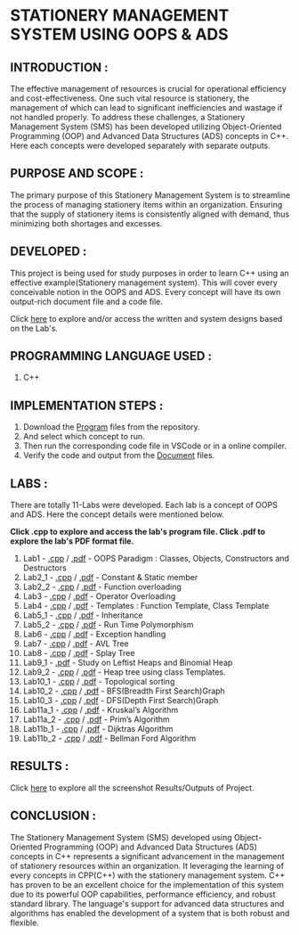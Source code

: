 # STATIONERY MANAGEMENT SYSTEM USING OOPS & ADS

## INTRODUCTION :
The effective management of resources is crucial for operational efficiency and cost-effectiveness. 
One such vital resource is stationery, the management of which can lead to significant inefficiencies and wastage if not handled properly. 
To address these challenges, a Stationery Management System (SMS) has been developed utilizing Object-Oriented Programming (OOP) and Advanced Data Structures (ADS) concepts in C++.
Here each concepts were developed separately with separate outputs.

## PURPOSE AND SCOPE :
The primary purpose of this Stationery Management System is to streamline the process of managing stationery items within an organization. 
Ensuring that the supply of stationery items is consistently aligned with demand, thus minimizing both shortages and excesses.

## DEVELOPED :
This project is being used for study purposes in order to learn C++ using an effective example(Stationery management system).
This will cover every conceivable notion in the OOPS and ADS.
Every concept will have its own output-rich document file and a code file.

Click [here](Written) to explore and/or access the written and system designs based on the Lab's.

## PROGRAMMING LANGUAGE USED :
1. C++

## IMPLEMENTATION STEPS :
1. Download the [Program](Program_files) files from the repository.
2. And select which concept to run.
3. Then run the corresponding code file in VSCode or in a online compiler.
4. Verify the code and output from the [Document](Document_files) files.

## LABS :
There are totally 11-Labs were developed.
Each lab is a concept of OOPS and ADS.
Here the concept details were mentioned below.

**Click .cpp to explore and access the lab's program file.
Click .pdf to explore the lab's PDF format file.**

1. Lab1 - [.cpp](Prograam_files/Lab1.cpp) / [.pdf](Document_files/Lab1.pdf) - OOPS Paradigm : Classes, Objects, Constructors and Destructors 
2. Lab2_1 - [.cpp](Prograam_files/Lab2_1.cpp) / [.pdf](Document_files/Lab2_1.pdf) - Constant & Static member 
3. Lab2_2 - [.cpp](Prograam_files/Lab2_2.cpp) / [.pdf](Document_files/Lab2_2.pdf) - Function overloading 
4. Lab3 - [.cpp](Prograam_files/Lab3.cpp) / [.pdf](Document_files/Lab3.pdf) - Operator Overloading 
5. Lab4 - [.cpp](Prograam_files/Lab4.cpp) / [.pdf](Document_files/Lab4.pdf) - Templates : Function Template, Class Template 
6. Lab5_1 - [.cpp](Prograam_files/Lab5_1.cpp) / [.pdf](Document_files/Lab5_1.pdf) - Inheritance
7. Lab5_2 - [.cpp](Prograam_files/Lab5_2.cpp) / [.pdf](Document_files/Lab5_2.pdf) - Run Time Polymorphism
8. Lab6 - [.cpp](Prograam_files/Lab6.cpp) / [.pdf](Document_files/Lab6.pdf) - Exception handling
9. Lab7 - [.cpp](Prograam_files/Lab7.cpp) / [.pdf](Document_files/Lab7.pdf) - AVL Tree
10. Lab8 - [.cpp](Prograam_files/Lab8.cpp) / [.pdf](Document_files/Lab8.pdf) - Splay Tree
11. Lab9_1 - [.pdf](Document_files/Lab9_1.pdf) - Study on Leftist Heaps and Binomial Heap 
12. Lab9_2 - [.cpp](Prograam_files/Lab9_2.cpp) / [.pdf](Document_files/Lab9_2.pdf) - Heap tree using class Templates.
13. Lab10_1 - [.cpp](Prograam_files/Lab10_1.cpp) / [.pdf](Document_files/Lab10_1.pdf) - Topological sorting
14. Lab10_2 - [.cpp](Prograam_files/Lab10_2.cpp) / [.pdf](Document_files/Lab10_2.pdf) - BFS(Breadth First Search)Graph
15. Lab10_3 - [.cpp](Prograam_files/Lab10_3.cpp) / [.pdf](Document_files/Lab10_3.pdf) - DFS(Depth First Search)Graph
16. Lab11a_1 - [.cpp](Prograam_files/Lab11a_1.cpp) / [.pdf](Document_files/Lab11a_1.pdf) - Kruskal’s Algorithm
17. Lab11a_2 - [.cpp](Prograam_files/Lab11a_2.cpp) / [.pdf](Document_files/Lab11a_2.pdf) - Prim’s Algorithm
18. Lab11b_1 - [.cpp](Prograam_files/Lab11b_1.cpp) / [.pdf](Document_files/Lab11b_1.pdf) - Dijktras Algorithm
19. Lab11b_2 - [.cpp](Prograam_files/Lab11b_2.cpp) / [.pdf](Document_files/Lab11b_2.pdf) - Bellman Ford Algorithm 

## RESULTS :
Click [here](Result) to explore all the screenshot Results/Outputs of Project.

## CONCLUSION :
The Stationery Management System (SMS) developed using Object-Oriented Programming (OOP) and Advanced Data Structures (ADS) concepts in C++ represents a significant advancement in the management of stationery resources within an organization. 
It leveraging the learning of every concepts in CPP(C++) with the stationery management system.
C++ has proven to be an excellent choice for the implementation of this system due to its powerful OOP capabilities, performance efficiency, and robust standard library. 
The language's support for advanced data structures and algorithms has enabled the development of a system that is both robust and flexible.





